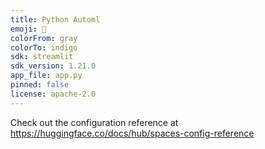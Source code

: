 ```yaml
---
title: Python Automl
emoji: 🐢
colorFrom: gray
colorTo: indigo
sdk: streamlit
sdk_version: 1.21.0
app_file: app.py
pinned: false
license: apache-2.0
---
```


Check out the configuration reference at https://huggingface.co/docs/hub/spaces-config-reference
